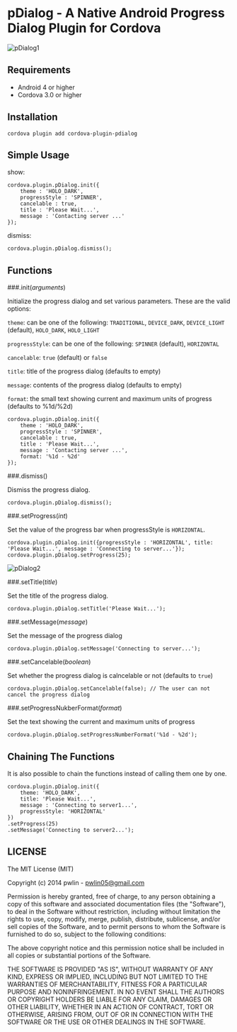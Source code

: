 pDialog - A Native Android Progress Dialog Plugin for Cordova
======================

![pDialog1](http://i.imgur.com/LmAZa2d.png)


Requirements
-------------
- Android 4 or higher
- Cordova 3.0 or higher

Installation
-------------
    cordova plugin add cordova-plugin-pdialog

Simple Usage
-------------
show:

    cordova.plugin.pDialog.init({
        theme : 'HOLO_DARK',
        progressStyle : 'SPINNER',
        cancelable : true,
        title : 'Please Wait...',
        message : 'Contacting server ...'
    });

dismiss:

    cordova.plugin.pDialog.dismiss();


Functions
----------

###.init(_arguments_)

Initialize the progress dialog and set various parameters.
These are the valid options:

`theme`: can be one of the following:
`TRADITIONAL`, `DEVICE_DARK`, `DEVICE_LIGHT` (default), `HOLO_DARK`, `HOLO_LIGHT`


`progressStyle`: can be one of the following:
`SPINNER` (default), `HORIZONTAL`

`cancelable`: `true` (default) or `false`

`title`: title of the progress dialog (defaults to empty)

`message`: contents of the progress dialog (defaults to empty)

`format`: the small text showing current and maximum units of progress (defaults to %1d/%2d)

    cordova.plugin.pDialog.init({
        theme : 'HOLO_DARK',
        progressStyle : 'SPINNER',
        cancelable : true,
        title : 'Please Wait...',
        message : 'Contacting server ...',
        format: '%1d - %2d'
    });

###.dismiss()

Dismiss the progress dialog.

    cordova.plugin.pDialog.dismiss();

###.setProgress(_int_)

Set the value of the progress bar when progressStyle is `HORIZONTAL`.

    cordova.plugin.pDialog.init({progressStyle : 'HORIZONTAL', title: 'Please Wait...', message : 'Connecting to server...'});
    cordova.plugin.pDialog.setProgress(25);

![pDialog2](http://i.imgur.com/7k2docz.png)


###.setTitle(_title_)

Set the title of the progress dialog.

    cordova.plugin.pDialog.setTitle('Please Wait...');

###.setMessage(_message_)

Set the message of the progress dialog

    cordova.plugin.pDialog.setMessage('Connecting to server...');

###.setCancelable(_boolean_)

Set whether the progress dialog is calncelable or not (defaults to `true`)

    cordova.plugin.pDialog.setCancelable(false); // The user can not cancel the progress dialog

###.setProgressNukberFormat(_format_)

Set the text showing the current and maximum units of progress

    cordova.plugin.pDialog.setProgressNumberFormat('%1d - %2d');



Chaining The Functions
-----------------------

It is also possible to chain the functions instead of calling them one by one.

    cordova.plugin.pDialog.init({
        theme: 'HOLO_DARK',
        title: 'Please Wait...',
        message : 'Connecting to server1...',
        progressStyle: 'HORIZONTAL'
    })
    .setProgress(25)
    .setMessage('Connecting to server2...');

LICENSE
--------
The MIT License (MIT)

Copyright (c) 2014 pwlin - pwlin05@gmail.com

Permission is hereby granted, free of charge, to any person obtaining a copy of
this software and associated documentation files (the "Software"), to deal in
the Software without restriction, including without limitation the rights to
use, copy, modify, merge, publish, distribute, sublicense, and/or sell copies of
the Software, and to permit persons to whom the Software is furnished to do so,
subject to the following conditions:

The above copyright notice and this permission notice shall be included in all
copies or substantial portions of the Software.

THE SOFTWARE IS PROVIDED "AS IS", WITHOUT WARRANTY OF ANY KIND, EXPRESS OR
IMPLIED, INCLUDING BUT NOT LIMITED TO THE WARRANTIES OF MERCHANTABILITY, FITNESS
FOR A PARTICULAR PURPOSE AND NONINFRINGEMENT. IN NO EVENT SHALL THE AUTHORS OR
COPYRIGHT HOLDERS BE LIABLE FOR ANY CLAIM, DAMAGES OR OTHER LIABILITY, WHETHER
IN AN ACTION OF CONTRACT, TORT OR OTHERWISE, ARISING FROM, OUT OF OR IN
CONNECTION WITH THE SOFTWARE OR THE USE OR OTHER DEALINGS IN THE SOFTWARE.


